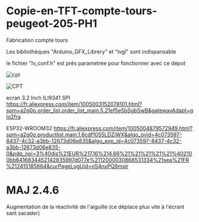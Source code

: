 # Copie-en-TFT-compte-tours-peugeot-205-PH1
Fabrication compte tours

Les bibliothèques "Arduino_GFX_Librery" et "lvgl" sont indispansable

le fichier "lv_conf.h" est prés parametrée pour fonctionner avec ce dépot

![cpt](https://user-images.githubusercontent.com/97837322/236664198-fcbd0d13-93a2-4fe0-8e99-db965c4fc4ce.PNG)

![CPT](https://user-images.githubusercontent.com/97837322/236664206-7c1b42e6-860a-4ac4-8155-590290869f23.jpg)

ecran 3.2 Inch ILI9341 SPI https://fr.aliexpress.com/item/1005003152078101.html?spm=a2g0o.order_list.order_list_main.5.21ef5e5bSgbSwB&gatewayAdapt=glo2fra

ESP32-WROOM32 https://fr.aliexpress.com/item/1005004879572949.html?spm=a2g0o.productlist.main.1.6cdf1055LDZjWX&algo_pvid=4c073597-8437-4c32-a3bb-12673d06e835&algo_exp_id=4c073597-8437-4c32-a3bb-12673d06e835-0&pdp_npi=3%40dis%21EUR%217.16%214.66%21%21%21%21%21%402100bb6416834452142835997d077e%2112000030868531334%21sea%21FR%212415185664&curPageLogUid=nS4nxPQ9msjr

# MAJ 2.4.6
Augmentation de la réactivité de l'aiguille (ce déplace plus vite à l'écrant sant sacader)
